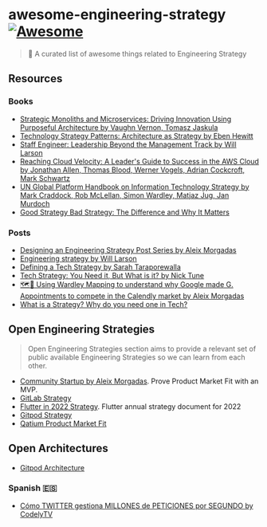 # awesome-engineering-strategy [![Awesome](https://cdn.rawgit.com/sindresorhus/awesome/d7305f38d29fed78fa85652e3a63e154dd8e8829/media/badge.svg)](https://github.com/sindresorhus/awesome)

> 🎉 A curated list of awesome things related to Engineering Strategy

<!-- md-parser-start -->
## Resources

### Books

- [Strategic Monoliths and Microservices: Driving Innovation Using Purposeful Architecture by Vaughn Vernon, Tomasz Jaskula ](https://www.goodreads.com/book/show/55782292-strategic-monoliths-and-microservices)
- [Technology Strategy Patterns: Architecture as Strategy by  Eben Hewitt](https://www.goodreads.com/book/show/42414767-technology-strategy-patterns)
- [Staff Engineer: Leadership Beyond the Management Track by Will Larson](https://www.goodreads.com/book/show/56481725-staff-engineer)
- [Reaching Cloud Velocity: A Leader's Guide to Success in the AWS Cloud by  Jonathan Allen, Thomas Blood, Werner Vogels, Adrian Cockcroft, Mark Schwartz](https://www.goodreads.com/book/show/53503300-reaching-cloud-velocity)
- [UN Global Platform Handbook on Information Technology Strategy by  Mark Craddock, Rob McLellan, Simon Wardley, Matjaz Jug, Jan Murdoch](https://www.goodreads.com/book/show/55047345-un-global-platform-handbook-on-information-technology-strategy)
- [Good Strategy Bad Strategy: The Difference and Why It Matters](https://www.goodreads.com/en/book/show/11721966)

### Posts

- [Designing an Engineering Strategy Post Series by Aleix Morgadas](https://learnings.aleixmorgadas.dev/p/designing-an-engineering-strategy)
- [Engineering strategy by Will Larson](https://lethain.com/engineering-strategy/)
- [Defining a Tech Strategy by Sarah Taraporewalla](https://sarahtaraporewalla.com/agile/design/architecture/Defining-a-Tech-Strategy)
- [Tech Strategy: You Need it, But What is it? by Nick Tune](https://medium.com/nick-tune-tech-strategy-blog/tech-strategy-you-need-it-but-what-is-it-af292421e422)
- [🗺🧭 Using Wardley Mapping to understand why Google made G. Appointments to compete in the Calendly market by Aleix Morgadas](https://learnings.aleixmorgadas.dev/p/-using-wardley-mapping-to-understand)
- [What is a Strategy? Why do you need one in Tech?](https://www.linkedin.com/pulse/what-strategy-why-do-you-need-one-tech-rui-felgueiras)

## Open Engineering Strategies

> Open Engineering Strategies section aims to provide a relevant set of public available Engineering Strategies so we can learn from each other.

- [Community Startup by Aleix Morgadas](https://learnings.aleixmorgadas.dev/p/community-startup-engineering-strategy?s=w). Prove Product Market Fit with an MVP.
- [GitLab Strategy](https://about.gitlab.com/company/strategy/)
- [Flutter in 2022 Strategy](https://flutter.dev/go/strategy-2022). Flutter annual strategy document for 2022
- [Gitpod Strategy](https://gitpod.notion.site/Gitpod-s-Direction-be35d064c0704fbda61c542b84e07ef6)
- [Qatium Product Market Fit](https://learnings.aleixmorgadas.dev/p/post-product-market-fit-open-engineering)

## Open Architectures

- [Gitpod Architecture](https://gitpod.notion.site/Architecture-0e39e570b10f4e8ba7b259629ee3cb74#496a63099c8e430291de3fb9576525f6)

### Spanish 🇪🇸

- [Cómo TWITTER gestiona MILLONES de PETICIONES por SEGUNDO by CodelyTV](https://www.youtube.com/watch?v=6o0usvW5bqY)
